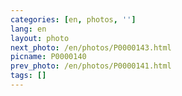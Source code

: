 ```yaml
---
categories: [en, photos, '']
lang: en
layout: photo
next_photo: /en/photos/P0000143.html
picname: P0000140
prev_photo: /en/photos/P0000141.html
tags: []
---
```

